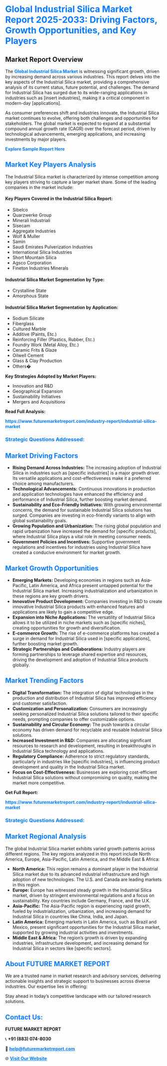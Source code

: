 <h1 style="color: #007BFF;">Global Industrial Silica Market Report 2025-2033: Driving Factors, Growth Opportunities, and Key Players</h1>

<section id="overview">
<h2>Market Report Overview</h2>
<p>The <a href="https://www.futuremarketreport.com/industry-report/industrial-silica-market" style="color: #007BFF; text-decoration: none;"><strong>Global Industrial Silica Market</strong></a> is witnessing significant growth, driven by increasing demand across various industries. This report delves into the key aspects of the Industrial Silica market, providing a comprehensive analysis of its current status, future potential, and challenges. The demand for Industrial Silica has surged due to its wide-ranging applications in industries such as [insert industries], making it a critical component in modern-day [applications].</p>
<p>As consumer preferences shift and industries innovate, the Industrial Silica market continues to evolve, offering both challenges and opportunities for stakeholders. The global market is expected to expand at a substantial compound annual growth rate (CAGR) over the forecast period, driven by technological advancements, emerging applications, and increasing investments by major players.</p>
</section>

<section id="overview">
<p><a href="https://www.futuremarketreport.com/request-sample/reportId=31574" style="color: #007BFF; text-decoration: none;"><strong>Explore Sample Report Here</strong></a></p>
</section>

<section id="key-players">
<h2 style="color: #007BFF;">Market Key Players Analysis</h2>
<p>The Industrial Silica market is characterized by intense competition among key players striving to capture a larger market share. Some of the leading companies in the market include:</p>
<h4>Key Players Covered in the Industrial Silica Report:</h4>
<ul><li>Sibelco</li><li>Quarzwerke Group</li><li>Minerali Industriali</li><li>Sisecam</li><li>Aggregate Industries</li><li>Wolf &amp; Muller</li><li>Samin</li><li>Saudi Emirates Pulverization Industries</li><li>International Silica Industries</li><li>Short Mountain Silica</li><li>Agsco Corporation</li><li>Fineton Industries Minerals</li></ul>
<h4>Industrial Silica Market Segmentation by Type:</h4>
<ul><li>Crystalline State</li><li>Amorphous State</li></ul>

<h4>Industrial Silica Market Segmentation by Application:</h4>
<ul><li>Sodium Silicate</li><li>Fiberglass</li><li>Cultured Marble</li><li>Additive (Paints, Etc.)</li><li>Reinforcing Filler (Plastics, Rubber, Etc.)</li><li>Foundry Work (Metal Alloy, Etc.)</li><li>Ceramic Frits &amp; Glaze</li><li>Oilwell Cement</li><li>Glass &amp; Clay Production</li><li>Others�</li></ul>
<p><strong>Key Strategies Adopted by Market Players:</strong></p>
<ul>
<li>Innovation and R&D</li>
<li>Geographical Expansion</li>
<li>Sustainability Initiatives</li>
<li>Mergers and Acquisitions</li>
</ul>
</section>

<section>
<p><strong>Read Full Analysis: </strong></p><a href="https://www.futuremarketreport.com/industry-report/industrial-silica-market" style="color: #007BFF; text-decoration: none;"><strong>https://www.futuremarketreport.com/industry-report/industrial-silica-market</strong></a>
<h3 style="color: #007BFF;">Strategic Questions Addressed:</h3>
</section>

<section id="driving-factors">
<h2 style="color: #007BFF;">Market Driving Factors</h2>
<ul>
<li><strong>Rising Demand Across Industries:</strong> The increasing adoption of Industrial Silica in industries such as [specific industries] is a major growth driver. Its versatile applications and cost-effectiveness make it a preferred choice among manufacturers.</li>
<li><strong>Technological Advancements:</strong> Continuous innovations in production and application technologies have enhanced the efficiency and performance of Industrial Silica, further boosting market demand.</li>
<li><strong>Sustainability and Eco-Friendly Initiatives:</strong> With growing environmental concerns, the demand for sustainable Industrial Silica solutions has surged. Companies are investing in eco-friendly variants to align with global sustainability goals.</li>
<li><strong>Growing Population and Urbanization:</strong> The rising global population and rapid urbanization have increased the demand for [specific products], where Industrial Silica plays a vital role in meeting consumer needs.</li>
<li><strong>Government Policies and Incentives:</strong> Supportive government regulations and incentives for industries using Industrial Silica have created a conducive environment for market growth.</li>
</ul>
</section>

<section id="growth-opportunities">
<h2 style="color: #007BFF;">Market Growth Opportunities</h2>
<ul>
<li><strong>Emerging Markets:</strong> Developing economies in regions such as Asia-Pacific, Latin America, and Africa present untapped potential for the Industrial Silica market. Increasing industrialization and urbanization in these regions are key growth drivers.</li>
<li><strong>Innovative Product Development:</strong> Companies investing in R&D to create innovative Industrial Silica products with enhanced features and applications are likely to gain a competitive edge.</li>
<li><strong>Expansion into Niche Applications:</strong> The versatility of Industrial Silica allows it to be utilized in niche markets such as [specific niches], creating opportunities for growth and diversification.</li>
<li><strong>E-commerce Growth:</strong> The rise of e-commerce platforms has created a surge in demand for Industrial Silica used in [specific applications], further boosting market growth.</li>
<li><strong>Strategic Partnerships and Collaborations:</strong> Industry players are forming partnerships to leverage shared expertise and resources, driving the development and adoption of Industrial Silica products globally.</li>
</ul>
</section>

<section id="trending-factors">
<h2 style="color: #007BFF;">Market Trending Factors</h2>
<ul>
<li><strong>Digital Transformation:</strong> The integration of digital technologies in the production and distribution of Industrial Silica has improved efficiency and customer satisfaction.</li>
<li><strong>Customization and Personalization:</strong> Consumers are increasingly seeking personalized Industrial Silica solutions tailored to their specific needs, prompting companies to offer customizable options.</li>
<li><strong>Sustainability and Circular Economy:</strong> The push towards a circular economy has driven demand for recyclable and reusable Industrial Silica solutions.</li>
<li><strong>Increased Investment in R&D:</strong> Companies are allocating significant resources to research and development, resulting in breakthroughs in Industrial Silica technology and applications.</li>
<li><strong>Regulatory Compliance:</strong> Adherence to strict regulatory standards, particularly in industries like [specific industries], is influencing product development and quality in the Industrial Silica market.</li>
<li><strong>Focus on Cost-Effectiveness:</strong> Businesses are exploring cost-efficient Industrial Silica solutions without compromising on quality, making the market more competitive.</li>
</ul>
</section>

<section>
<p><strong>Get Full Report: </strong></p><a href="https://www.futuremarketreport.com/industry-report/industrial-silica-market" style="color: #007BFF; text-decoration: none;"><strong>https://www.futuremarketreport.com/industry-report/industrial-silica-market</strong></a>
<h3 style="color: #007BFF;">Strategic Questions Addressed:</h3>
</section>


<section id="regional-analysis">
<h2 style="color: #007BFF;">Market Regional Analysis</h2>
<p>The global Industrial Silica market exhibits varied growth patterns across different regions. The key regions analyzed in this report include North America, Europe, Asia-Pacific, Latin America, and the Middle East & Africa:</p>
<ul>
<li><strong>North America:</strong> This region remains a dominant player in the Industrial Silica market due to its advanced industrial infrastructure and high adoption of new technologies. The U.S. and Canada are leading markets in this region.</li>
<li><strong>Europe:</strong> Europe has witnessed steady growth in the Industrial Silica market, driven by stringent environmental regulations and a focus on sustainability. Key countries include Germany, France, and the U.K.</li>
<li><strong>Asia-Pacific:</strong> The Asia-Pacific region is experiencing rapid growth, fueled by industrialization, urbanization, and increasing demand for Industrial Silica in countries like China, India, and Japan.</li>
<li><strong>Latin America:</strong> Emerging markets in Latin America, such as Brazil and Mexico, present significant opportunities for the Industrial Silica market, supported by growing industrial activities and investments.</li>
<li><strong>Middle East & Africa:</strong> The region’s growth is driven by expanding industries, infrastructure development, and increasing demand for Industrial Silica in sectors like [specific sectors].</li>
</ul>
</section>

<footer>
<h2 style="color: #007BFF;">About FUTURE MARKET REPORT</h2>
<p>We are a trusted name in market research and advisory services, delivering actionable insights and strategic support to businesses across diverse industries. Our expertise lies in offering:</p>

<p>Stay ahead in today’s competitive landscape with our tailored research solutions.</p>

<h2 style="color: #007BFF;">Contact Us:</h2>
<p><strong>FUTURE MARKET REPORT</strong></p>
<p>📞 <strong>+91 (883) 074-8030</strong></p>
<p>📧 <strong><a href="mailto:help@futuremarketreport.com" style="color: #007BFF;">help@futuremarketreport.com</a></strong></p>
<p>🌐 <strong><a href="https://www.futuremarketreport.com/" style="color: #007BFF;">Visit Our Website</a></strong></p>
</footer>